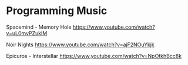 # Programming Music

Spacemind - Memory Hole
https://www.youtube.com/watch?v=uL0mvPZuklM

Noir Nights
https://www.youtube.com/watch?v=ajF2NOuYkjk

Epicuros - Interstellar
https://www.youtube.com/watch?v=NpOtkhBcc8k
